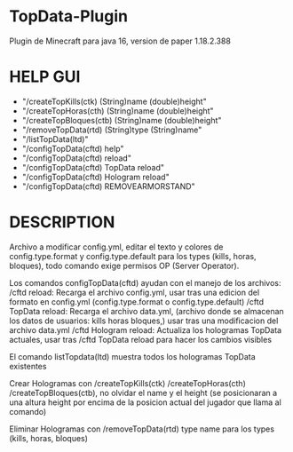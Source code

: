 # TopData-Plugin
Plugin de Minecraft para java 16, version de paper 1.18.2.388

# HELP GUI
  - "/createTopKills(ctk) (String)name (double)height"
  - "/createTopHoras(cth) (String)name (double)height"
  - "/createTopBloques(ctb) (String)name (double)height"
  - "/removeTopData(rtd) (String)type (String)name"
  - "/listTopData(ltd)"
  - "/configTopData(cftd) help"
  - "/configTopData(cftd) reload"
  - "/configTopData(cftd) TopData reload"
  - "/configTopData(cftd) Hologram reload"
  - "/configTopData(cftd) REMOVEARMORSTAND"

# DESCRIPTION
Archivo a modificar config.yml, editar el texto y colores de config.type.format y config.type.default para los types (kills, horas, bloques), todo comando exige permisos OP (Server Operator).

Los comandos configTopData(cftd) ayudan con el manejo de los archivos:
  /cftd reload: Recarga el archivo config.yml, usar tras una edicion del formato en config.yml (config.type.format o config.type.default)
  /cftd TopData reload: Recarga el archivo data.yml, (archivo donde se almacenan los datos de usuarios: kills horas bloques,) usar tras     una modificacion del archivo data.yml
  /cftd Hologram reload: Actualiza los hologramas TopData actuales, usar tras /cftd TopData reload para hacer los cambios visibles

El comando listTopdata(ltd) muestra todos los hologramas TopData existentes

Crear Hologramas con /createTopKills(ctk) /createTopHoras(cth) /createTopBloques(ctb), no olvidar el name y el height (se posicionaran a una altura height por encima de la posicion actual del jugador que llama al comando)

Eliminar Hologramas con /removeTopData(rtd) type name para los types (kills, horas, bloques)
